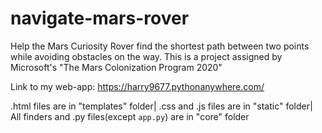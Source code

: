 # navigate-mars-rover
Help the Mars Curiosity Rover find the shortest path between two points while avoiding obstacles on the way. This is a project assigned by Microsoft's "The Mars Colonization Program 2020"

Link to my web-app: https://harry9677.pythonanywhere.com/

.html files are in "templates" folder|
.css and .js files are in "static" folder|
All finders and .py files(except `app.py`) are in "core" folder

